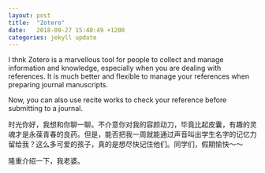 ```yaml
---
layout: post
title:  "Zotero"
date:   2018-09-27 15:40:49 +1200
categories: jekyll update
---
```



I thnk Zotero is a marvellous tool for people to collect and manage information and knowledge, especially when you are dealing with references. It is much better and flexible to manage your references when preparing journal  manuscripts.

Now, you can also use recite works to check your reference before submitting to a journal.


时光你好，我想和你聊一聊。不介意你对我的容颜动刀，毕竟比起皮囊，有趣的灵魂才是永葆青春的良药。但是，能否把我一周就能通过声音叫出学生名字的记忆力留给我？这么多可爱的孩子，真的是想尽快记住他们。同学们，假期愉快～～

隆重介绍一下，我老婆。
